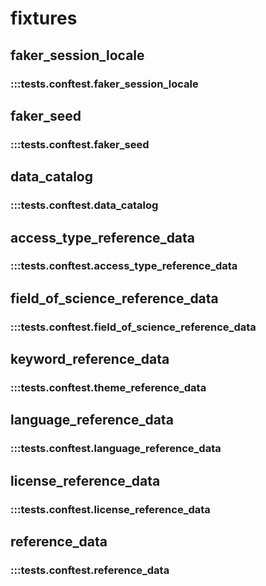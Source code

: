 # fixtures

## faker_session_locale

### :::tests.conftest.faker_session_locale

## faker_seed

### :::tests.conftest.faker_seed

## data_catalog

### :::tests.conftest.data_catalog

## access_type_reference_data

### :::tests.conftest.access_type_reference_data

## field_of_science_reference_data

### :::tests.conftest.field_of_science_reference_data

## keyword_reference_data

### :::tests.conftest.theme_reference_data

## language_reference_data

### :::tests.conftest.language_reference_data

## license_reference_data

### :::tests.conftest.license_reference_data

## reference_data

### :::tests.conftest.reference_data
